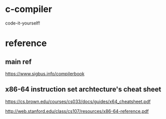 # c-compiler
code-it-yourself! 

# reference

## main ref
https://www.sigbus.info/compilerbook

## x86-64 instruction set archtecture's cheat sheet
https://cs.brown.edu/courses/cs033/docs/guides/x64_cheatsheet.pdf

http://web.stanford.edu/class/cs107/resources/x86-64-reference.pdf

